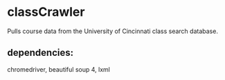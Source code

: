 # classCrawler
Pulls course data from the University of Cincinnati class search database.

## dependencies:
chromedriver, beautiful soup 4, lxml
